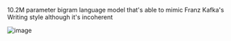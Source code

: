 10.2M parameter bigram language model that's able to mimic Franz Kafka's Writing style although it's incoherent


![image](https://github.com/user-attachments/assets/cff4377d-7962-41e0-b6c3-206a440a8b4c)
